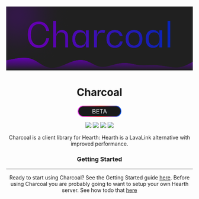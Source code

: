 ![charcoal logo](assets/charcoal.png)
<h1 align="center">
    Charcoal
</h1>
<div align="center">
<img src="assets/beta.png" align="center" height="30" />
</div>
<p align="center">
<img src="https://camo.githubusercontent.com/a91b4f5528c26920b6b8fa617267a7193a5bddd70a4d013dcf616c91af39fc22/68747470733a2f2f696d672e736869656c64732e696f2f62616467652f636f7665726167652d38302532352d79656c6c6f77677265656e"/>
<img src="https://camo.githubusercontent.com/8733716e2fd7444a0f383a9e5f43779a016bae35ddde4e1cc32a4f90bd9bb775/68747470733a2f2f696d672e736869656c64732e696f2f62616467652f76657273696f6e2d312e322e332d626c7565"/>
<img src="https://camo.githubusercontent.com/e15a935f2751eef0e60660dbf1186b2a27a3cc996b423872ec5249a70a97bfe7/68747470733a2f2f696d672e736869656c64732e696f2f62616467652f646570656e64656e636965732d6f75742532306f66253230646174652d6f72616e6765"/>
<img src="https://camo.githubusercontent.com/107e932aa93175670d273c86cae8be4c96f156da7e13b9b8223b63fa23563fb0/68747470733a2f2f696d672e736869656c64732e696f2f62616467652f636f646163792d422d677265656e"
</p>
<p align="center">
Charcoal is a client library for Hearth: Hearth is a LavaLink alternative with improved performance.
</p>
<h3 align="center">Getting Started</h3>
<hr/>
<p align="center">
Ready to start using Charcoal? See the Getting Started guide <a href="https://github.com/Hearth-Industries/Charcoal/blob/master/GETTING_STARTED.md">here</a>. Before using Charcoal you are probably going to want to setup your own Hearth server. See how todo that <a href="https://github.com/Hearth-Industries/Hearth/blob/master/GETTING_STARTED.md">here</a>
</p>